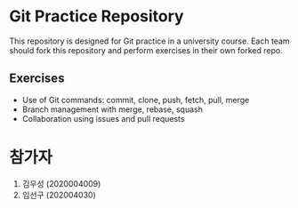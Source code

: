 # Git Practice Repository

This repository is designed for Git practice in a university course.
Each team should fork this repository and perform exercises in their own forked repo.

## Exercises

- Use of Git commands: commit, clone, push, fetch, pull, merge
- Branch management with merge, rebase, squash
- Collaboration using issues and pull requests

# 참가자
1. 김우성 (2020004009)
3. 임선구 (202004030)
